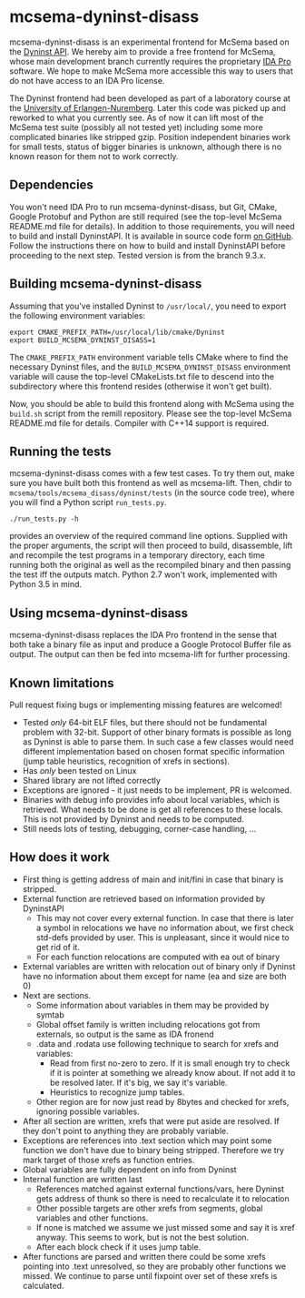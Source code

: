 # mcsema-dyninst-disass

mcsema-dyninst-disass is an experimental frontend for McSema based on the [Dyninst API](http://www.dyninst.org/dyninst). We hereby aim to provide a free frontend for McSema, whose main development branch currently requires the proprietary [IDA Pro](https://www.hex-rays.com/products/ida) software. We hope to make McSema more accessible this way to users that do not have access to an IDA Pro license.

The Dyninst frontend had been developed as part of a laboratory course at the [University of Erlangen-Nuremberg](https://www4.cs.fau.de/).
Later this code was picked up and reworked to what you currently see. As of now it can lift most of the McSema test suite (possibly all not tested yet) including some more complicated binaries like stripped gzip. Position independent binaries work for small tests, status of bigger binaries is unknown, although there is no known reason for them not to work correctly.

## Dependencies

You won't need IDA Pro to run mcsema-dyninst-disass, but Git, CMake, Google Protobuf and Python are still required (see the top-level McSema README.md file for details). In addition to those requirements, you will need to build and install DyninstAPI. It is available in source code form [on GitHub](https://github.com/dyninst/dyninst). Follow the instructions there on how to build and install DyninstAPI before proceeding to the next step. Tested version is from the branch 9.3.x.

## Building mcsema-dyninst-disass

Assuming that you've installed Dyninst to ```/usr/local/```, you need to export the following environment variables:

```shell
export CMAKE_PREFIX_PATH=/usr/local/lib/cmake/Dyninst
export BUILD_MCSEMA_DYNINST_DISASS=1
```

The ```CMAKE_PREFIX_PATH``` environment variable tells CMake where to find the necessary Dyninst files, and the ```BUILD_MCSEMA_DYNINST_DISASS``` environment variable will cause the top-level CMakeLists.txt file to descend into the subdirectory where this frontend resides (otherwise it won't get built).

Now, you should be able to build this frontend along with McSema using the ```build.sh``` script from the remill repository. Please see the top-level McSema README.md file for details.
Compiler with C++14 support is required.

## Running the tests

mcsema-dyninst-disass comes with a few test cases. To try them out, make sure you have built both this frontend as well as mcsema-lift. Then, chdir to ```mcsema/tools/mcsema_disass/dyninst/tests``` (in the source code tree), where you will find a Python script ```run_tests.py```.

```shell
./run_tests.py -h
```

provides an overview of the required command line options. Supplied with the proper arguments, the script will then proceed to build, disassemble, lift and recompile the test programs in a temporary directory, each time running both the original as well as the recompiled binary and then passing the test iff the outputs match. Python 2.7 won't work, implemented with Python 3.5 in mind.

## Using mcsema-dyninst-disass

mcsema-dyninst-disass replaces the IDA Pro frontend in the sense that both take a binary file as input and produce a Google Protocol Buffer file as output. The output can then be fed into mcsema-lift for further processing.

## Known limitations
Pull request fixing bugs or implementing missing features are welcomed!
* Tested *only* 64-bit ELF files, but there should not be fundamental problem with 32-bit. Support of other binary formats is possible as long as Dyninst is able to parse them. In such case a few classes would need different implementation based on chosen format specific information (jump table heuristics, recognition of xrefs in sections).
* Has *only* been tested on Linux
* Shared library are not lifted correctly
* Exceptions are ignored - it just needs to be implement, PR is welcomed.
* Binaries with debug info provides info about local variables, which is retrieved. What needs to be done is get all references to these locals. This is not provided by Dyninst and needs to be computed.
* Still needs lots of testing, debugging, corner-case handling, ...

## How does it work
* First thing is getting address of main and init/fini in case that binary is stripped.
* External function are retrieved based on information provided by DyninstAPI
    * This may not cover every external function. In case that there is later a symbol in relocations we have no information about, we first check std-defs provided by user. This is unpleasant, since it would nice to get rid of it.
    * For each function relocations are computed with ea out of binary
* External variables are written with relocation out of binary only if Dyninst have no information about them except for name (ea and size are both 0)
* Next are sections.
    * Some information about variables in them may be provided by symtab
    * Global offset family is written including relocations got from externals, so output is the same as IDA fronend
    * .data and .rodata use following technique to search for xrefs and variables:
        * Read from first no-zero to zero. If it is small enough try to check if it is pointer at something we already know about. If not add it to be resolved later. If it's big, we say it's variable.
        * Heuristics to recognize jump tables.
    * Other region are for now just read by 8bytes and checked for xrefs, ignoring possible variables.
* After all section are written, xrefs that were put aside are resolved. If they don't point to anything they are probably variable.
* Exceptions are references into .text section which may point some function we don't have due to binary being stripped. Therefore we try mark target of those xrefs as function entries.
* Global variables are fully dependent on info from Dyninst
* Internal function are written last
    * References matched against external functions/vars, here Dyninst gets address of thunk so there is need to recalculate it to relocation
    * Other possible targets are other xrefs from segments, global variables and other functions.
    * If none is matched we assume we just missed some and say it is xref anyway. This seems to work, but is not the best solution.
    * After each block check if it uses jump table.
* After functions are parsed and written there could be some xrefs pointing into .text unresolved, so they are probably other functions we missed. We continue to parse until fixpoint over set of these xrefs is calculated.
